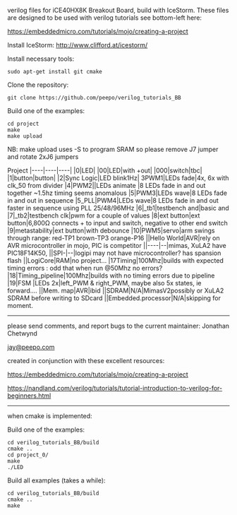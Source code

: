 verilog files for iCE40HX8K Breakout Board, build with IceStorm.
These files are designed to be used with verilog tutorials
see bottom-left here:

https://embeddedmicro.com/tutorials/mojo/creating-a-project

Install IceStorm: http://www.clifford.at/icestorm/

Install necessary tools:

    sudo apt-get install git cmake 

Clone the repository:

    git clone https://github.com/peepo/verilog_tutorials_BB

Build one of the examples:

    cd project
    make
    make upload

NB: make upload uses -S to program SRAM so please remove J7 jumper and rotate 2xJ6 jumpers


Project
|----|----|----|
|0|LED|
|00|LED|with +out|
|000|switch|tbc|
|1|button|button|
|2|Sync Logic|LED blink1Hz|
3PWM1|LEDs fade|4x, 6x with clk_50 from divider
|4|PWM2||LEDs animate |8 LEDs fade in and out together ~1.5hz timing seems anomalous
|5|PWM3|LEDs wave|8 LEDs fade in and out in sequence
|5_PLL|PWM4|LEDs wave|8 LEDs fade in and out faster in sequence using PLL 25/48/96MHz
|6|_tb1|testbench and|basic and 
|7|_tb2|testbench clk|pwm for a couple of values
|8|ext button|ext button|6,800Ω connects + to input and switch, negative to other end switch
|9|metastability|ext button|with debounce
|10|PWM5|servo|arm swings through range: red-TP1 brown-TP3 orange-P16
||Hello World|AVR|rely on AVR microcontroller in mojo, PIC is competitor
||----|--|mimas, XuLA2 have PIC18F14K50, 
||SPI-|--|logipi may not have microcontroller? has spansion flash
||LogiCore|RAM|no project...
|17Timing|100Mhz|builds with expected timing errors : odd that when run @50Mhz no errors?
|18|Timing_pipeline|100Mhz|builds with no timing errors due to pipeline
|19|FSM |LEDs 2x|left_PWM & right_PWM, maybe also 5x states, ie forward....
||Mem. map|AVR|ibid
||SDRAM|N/A|MimasV2possibly or XuLA2 SDRAM before writing to SDcard
||Embedded.processor|N/A|skipping for moment.

---

please send comments, and report bugs to the current maintainer: Jonathan Chetwynd

jay@peepo.com

created in conjunction with these excellent resources:

https://embeddedmicro.com/tutorials/mojo/creating-a-project

https://nandland.com/verilog/tutorials/tutorial-introduction-to-verilog-for-beginners.html

---

when cmake is implemented:

Build one of the examples:

    cd verilog_tutorials_BB/build
    cmake ..
    cd project_0/
    make
    ./LED

Build all examples (takes a while):

    cd verilog_tutorials_BB/build
    cmake ..
    make
